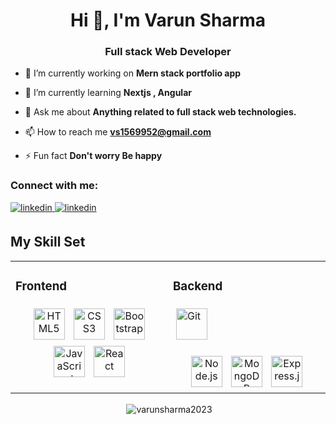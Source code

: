<h1 align="center">Hi 👋, I'm Varun Sharma</h1>
<h3 align="center">Full stack Web Developer</h3>

- 🔭 I’m currently working on **Mern stack portfolio app**

- 🌱 I’m currently learning **Nextjs , Angular**

- 💬 Ask me about **Anything related to full stack web technologies.**

- 📫 How to reach me **vs1569952@gmail.com**

- ⚡ Fun fact **Don't worry Be happy**

<h3 align="left">Connect with me:</h3>
<p align="left">
<a href="https://linkedin.com/in/https://www.linkedin.com/in/varun-sharma1569952/" target="_blank">
<img src=https://img.shields.io/badge/linkedin-%231E77B5.svg?&style=for-the-badge&logo=linkedin&logoColor=white alt=linkedin style="margin-bottom: 5px;" />
</a> 
  <a href="
https://www.youtube.com/channel/UCutAVueKP-ISp2NKMisFESg" target="_blank">
<img src= https://img.shields.io/badge/YouTube-red?style=for-the-badge&logo=youtube&logoColor=white alt=linkedin style="margin-bottom: 5px;" />
</a> 
</p>

## My Skill Set

<div align="Center">

<table><tr><td valign="top" width="50%">



### Frontend  
<div align="center">  
<a href="https://en.wikipedia.org/wiki/HTML5" target="_blank"><img style="margin: 5px" src="https://profilinator.rishav.dev/skills-assets/html5-original-wordmark.svg" alt="HTML5" height="50" /></a>  
<a href="https://www.w3schools.com/css/" target="_blank"><img style="margin: 5px" src="https://profilinator.rishav.dev/skills-assets/css3-original-wordmark.svg" alt="CSS3" height="50" /></a>  
<a href="https://getbootstrap.com/docs/3.4/javascript/" target="_blank"><img style="margin: 5px" src="https://profilinator.rishav.dev/skills-assets/bootstrap-plain.svg" alt="Bootstrap" height="50" /></a>  
<a href="https://www.javascript.com/" target="_blank"><img style="margin: 5px" src="https://profilinator.rishav.dev/skills-assets/javascript-original.svg" alt="JavaScript" height="50" /></a>  
<a href="https://reactjs.org/" target="_blank"><img style="margin: 5px" src="https://profilinator.rishav.dev/skills-assets/react-original-wordmark.svg" alt="React" height="50" /></a>  
</div>

</td>
  
<td valign="top" width="50%">

### Backend  
<a href="https://github.com/" target="_blank"><img style="margin: 5px" src="https://profilinator.rishav.dev/skills-assets/git-scm-icon.svg" alt="Git" height="50" /></a>  
<div align="center">    
<a href="https://nodejs.org/" target="_blank"><img style="margin: 5px" src="https://profilinator.rishav.dev/skills-assets/nodejs-original-wordmark.svg" alt="Node.js" height="50" /></a>  
<a href="https://www.mongodb.com/" target="_blank"><img style="margin: 5px" src="https://profilinator.rishav.dev/skills-assets/mongodb-original-wordmark.svg" alt="MongoDB" height="50" /></a>  
<a href="https://expressjs.com/" target="_blank"><img style="margin: 5px" src="https://profilinator.rishav.dev/skills-assets/express-original-wordmark.svg" alt="Express.js" height="50" /></a>  
</div>


</td></tr></table>  
<p>&nbsp;<img align="center" src="https://github-readme-stats.vercel.app/api?username=varunsharma2023&show_icons=true&locale=en" alt="varunsharma2023" /></p>


</div>
